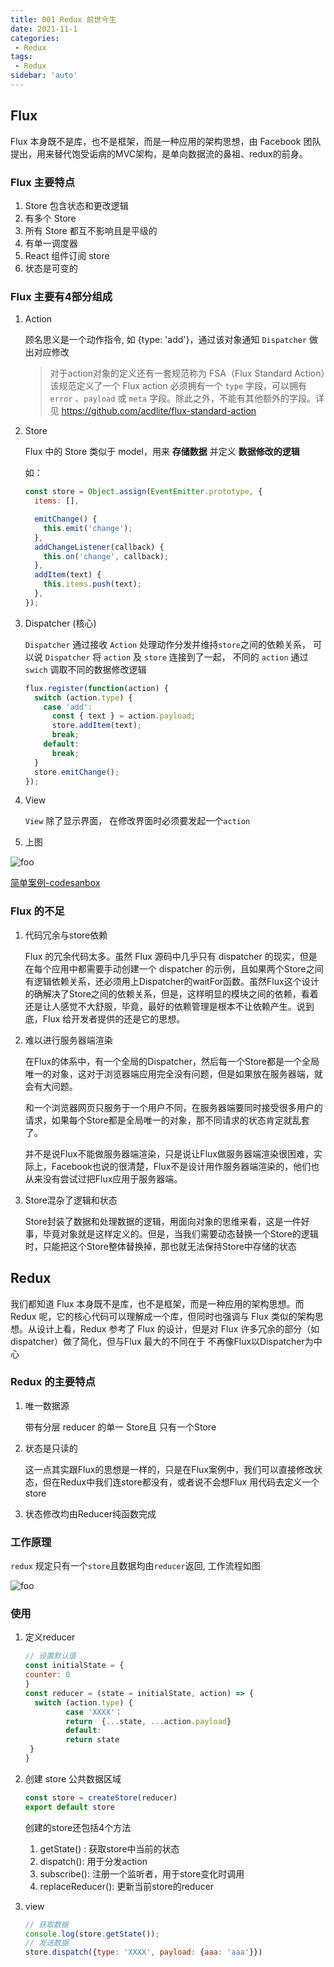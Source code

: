 ```yaml
---
title: 001 Redux 前世今生
date: 2021-11-1
categories: 
 - Redux
tags:
 - Redux
sidebar: 'auto'
---
```


## Flux

Flux 本身既不是库，也不是框架，而是一种应用的架构思想，由 Facebook 团队提出，用来替代饱受诟病的MVC架构，是单向数据流的鼻祖、redux的前身。

### Flux 主要特点

1. Store 包含状态和更改逻辑 
2. 有多个 Store
3. 所有 Store 都互不影响且是平级的
4. 有单一调度器
5. React 组件订阅 store
6. 状态是可变的

### Flux 主要有4部分组成

1. Action 

   顾名思义是一个动作指令, 如 {type: 'add'}，通过该对象通知 `Dispatcher` 做出对应修改

   > 对于action对象的定义还有一套规范称为 FSA（Flux Standard Action）该规范定义了一个 Flux action 必须拥有一个 `type` 字段，可以拥有 `error` 、`payload` 或 `meta` 字段。除此之外，不能有其他额外的字段。详见 https://github.com/acdlite/flux-standard-action 

2. Store

   Flux 中的 Store 类似于 model，用来 **存储数据**  并定义 **数据修改的逻辑** 

   如：

   ```jsx
   const store = Object.assign(EventEmitter.prototype, {
     items: [],
   
     emitChange() {
       this.emit('change');
     },
     addChangeListener(callback) {
       this.on('change', callback);
     },
     addItem(text) {
       this.items.push(text);
     },
   });
   ```

3. Dispatcher (核心)

   `Dispatcher` 通过接收 `Action` 处理动作分发并维持`store`之间的依赖关系， 可以说 `Dispatcher` 将 `action` 及 `store` 连接到了一起， 不同的 `action` 通过 `swich` 调取不同的数据修改逻辑

   ```jsx
   flux.register(function(action) {
     switch (action.type) {
       case 'add':
         const { text } = action.payload;
         store.addItem(text);
         break;
       default:
         break;
     }
     store.emitChange();
   });
   ```

   

4. View

   `View` 除了显示界面， 在修改界面时必须要发起一个`action`

5. 上图
 <img :src="$withBase('/react/redux001.png')" alt="foo">   

[简单案例-codesanbox](https://codesandbox.io/s/flux-example-kp01g)

###  Flux 的不足

1. 代码冗余与store依赖

    Flux 的冗余代码太多。虽然 Flux 源码中几乎只有 dispatcher 的现实，但是在每个应用中都需要手动创建一个 dispatcher 的示例，且如果两个Store之间有逻辑依赖关系，还必须用上Dispatcher的waitFor函数。虽然Flux这个设计的确解决了Store之间的依赖关系，但是，这样明显的模块之间的依赖，看着还是让人感觉不大舒服，毕竟，最好的依赖管理是根本不让依赖产生。说到底，Flux 给开发者提供的还是它的思想。

2. 难以进行服务器端渲染

   在Flux的体系中，有一个全局的Dispatcher，然后每一个Store都是一个全局唯一的对象，这对于浏览器端应用完全没有问题，但是如果放在服务器端，就会有大问题。

   和一个浏览器网页只服务于一个用户不同，在服务器端要同时接受很多用户的请求，如果每个Store都是全局唯一的对象，那不同请求的状态肯定就乱套了。

   并不是说Flux不能做服务器端渲染，只是说让Flux做服务器端渲染很困难，实际上，Facebook也说的很清楚，Flux不是设计用作服务器端渲染的，他们也从来没有尝试过把Flux应用于服务器端。

3. Store混杂了逻辑和状态

   Store封装了数据和处理数据的逻辑，用面向对象的思维来看，这是一件好事，毕竟对象就是这样定义的。但是，当我们需要动态替换一个Store的逻辑时，只能把这个Store整体替换掉，那也就无法保持Store中存储的状态

## Redux

我们都知道 Flux 本身既不是库，也不是框架，而是一种应用的架构思想。而 Redux 呢，它的核心代码可以理解成一个库，但同时也强调与 Flux 类似的架构思想。从设计上看，Redux 参考了 Flux 的设计，但是对 Flux 许多冗余的部分（如 dispatcher）做了简化，但与Flux 最大的不同在于 不再像Flux以Dispatcher为中心

### Redux 的主要特点

1. 唯一数据源

   带有分层 reducer 的单一 Store且 只有一个Store

2. 状态是只读的

   这一点其实跟Flux的思想是一样的，只是在Flux案例中，我们可以直接修改状态，但在Redux中我们连store都没有，或者说不会想Flux 用代码去定义一个store

3. 状态修改均由Reducer纯函数完成

### 工作原理

`redux` 规定只有一个`store`且数据均由`reducer`返回, 工作流程如图

<img :src="$withBase('/react/redux002.png')" alt="foo"> 

### 使用

1. 定义reducer

      ```js
   // 设置默认值
   const initialState = {
     counter: 0
   }
   const reducer = (state = initialState, action) => {
      	switch (action.type) {
               case 'XXXX'： 
               return  {...state, ...action.payload}
               default:
               return state
       }
   }
      ```

2. 创建 store 公共数据区域

   ```js
   const store = createStore(reducer)
   export default store
   ```

   创建的store还包括4个方法

   1. getState() : 获取store中当前的状态
   2. dispatch(): 用于分发action
   3. subscribe(): 注册一个监听者，用于store变化时调用
   4. replaceReducer(): 更新当前store的reducer

3. view

   ```js
   // 获取数据
   console.log(store.getState());
   // 发送数据
   store.dispatch({type: 'XXXX', payload: {aaa: 'aaa'}})
   ```

   

   

   
